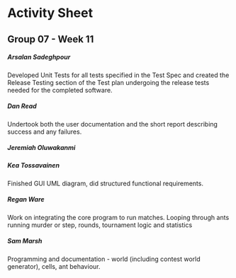 # Activity Sheet

## Group 07 - Week 11

##### Arsalan Sadeghpour

Developed Unit Tests for all tests specified in the Test Spec and created the Release Testing section of the Test plan undergoing the release tests needed for the completed software.

##### Dan Read

Undertook both the user documentation and the short report describing success and any failures.  

##### Jeremiah Oluwakanmi

##### Kea Tossavainen
Finished GUI UML diagram, did structured functional requirements. 

##### Regan Ware
Work on integrating the core program to run matches. Looping through ants running murder or step, rounds, tournament logic and statistics

##### Sam Marsh

Programming and documentation - world (including contest world generator), cells, ant behaviour.

